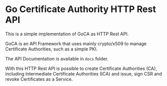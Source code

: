 # Go Certificate Authority HTTP Rest API

This is a simple implementation of GoCA as HTTP Rest API.

GoCA is an API Framework that uses mainly crypto/x509 to manage Certificate
Authorities, such as a simple PKI.

The API Documentation is available in ``docs`` folder.

With this HTTP Rest API is possible to create Certificate Authorities (CA),
including Intermediate Certificate Authorities (ICA) and issue, sign CSR and
revoke Certificates as a Service.

